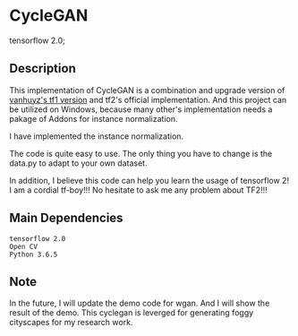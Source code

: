 # CycleGAN
tensorflow 2.0;
## Description
This implementation of CycleGAN is a combination and upgrade version of [vanhuyz's tf1 version](https://github.com/vanhuyz/CycleGAN-TensorFlow) and tf2's official implementation.
And this project can be utilized on Windows, because many other's implementation needs a pakage of Addons for instance normalization.

I have implemented the instance normalization.

The code is quite easy to use. The only thing you have to change is the data.py to adapt to your own dataset.

In addition, I believe this code can help you learn the usage of tensorflow 2! I am a cordial tf-boy!!! No hesitate to ask me any problem about TF2!!!
## Main Dependencies
```
tensorflow 2.0
Open CV
Python 3.6.5
```
## Note
In the future, I will update the demo code for wgan. And I will show the result of the demo. This cyclegan is leverged for generating foggy cityscapes for my research work.
